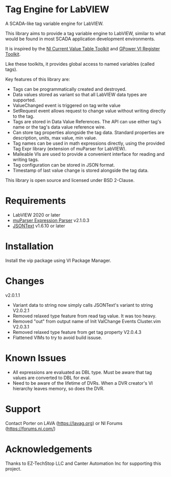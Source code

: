# Tag Engine for LabVIEW
A SCADA-like tag variable engine for LabVIEW.

This library aims to provide a tag variable engine to LabVIEW, similar to what would be found in most SCADA application development environments.

It is inspired by the [NI Current Value Table Toolkit](https://www.vipm.io/package/ni_lib_cvt/) and [GPower VI Register Toolkit](https://www.vipm.io/package/gpower_lib_viregister/).

Like these toolkits, it provides global access to named variables (called tags).

Key features of this library are:
- Tags can be programmatically created and destroyed.
- Data values stored as variant so that all LabVIEW data types are supported.
- ValueChanged event is triggered on tag write value
- SetRequest event allows request to change value without writing directly to the tag.
- Tags are stored in Data Value References. The API can use either tag's name or the tag's data value reference wire.
- Can store tag properties alongside the tag data. Standard properties are description, units, max value, min value.
- Tag names can be used in math expressions directly, using the provided Tag Expr library (extension of muParser for LabVIEW).
- Malleable VIs are used to provide a convenient interface for reading and writing tags.
- Tag configuration can be stored in JSON format.
- Timestamp of last value change is stored alongside the tag data.

This library is open source and licensed under BSD 2-Clause.

# Requirements
- LabVIEW 2020 or later
- [muParser Expression Parser](https://www.vipm.io/package/lv_muparser/) v2.1.0.3
- [JSONText](https://www.vipm.io/package/jdp_science_jsontext/) v1.6.10 or later

# Installation
Install the vip package using VI Package Manager.

# Changes
v2.0.1.1
- Variant data to string now simply calls JSONText's variant to string
V2.0.2.1
- Removed relaxed type feature from read tag value. It was too heavy.
- Removed "out" from output name of Init ValChange Events Cluster.vim
V2.0.3.1
- Removed relaxed type feature from get tag property
V2.0.4.3
- Flattened VIMs to try to avoid build issuse.

# Known Issues
- All expressions are evaluated as DBL type. Must be aware that tag values are converted to DBL for eval.
- Need to be aware of the lifetime of DVRs. When a DVR creator's VI hierarchy leaves memory, so does the DVR.

# Support
Contact Porter on LAVA (https://lavag.org) or NI Forums (https://forums.ni.com/)

# Acknowledgements
Thanks to EZ-TechStop LLC and Canter Automation Inc for supporting this project.
